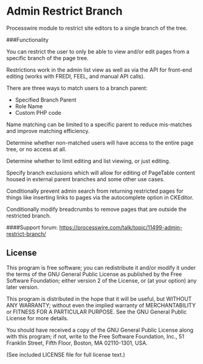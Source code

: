 Admin Restrict Branch
================

Processwire module to restrict site editors to a single branch of the tree.

###Functionality

You can restrict the user to only be able to view and/or edit pages from a specific branch of the page tree.

Restrictions work in the admin list view as well as via the API for front-end editing (works with FREDI, FEEL, and manual API calls).

There are three ways to match users to a branch parent:
* Specified Branch Parent
* Role Name
* Custom PHP code

Name matching can be limited to a specific parent to reduce mis-matches and improve matching efficiency.

Determine whether non-matched users will have access to the entire page tree, or no access at all.

Determine whether to limit editing and list viewing, or just editing.

Specify branch exclusions which will allow for editing of PageTable content housed in external parent branches and some other use cases.

Conditionally prevent admin search from returning restricted pages for things like inserting links to pages via the autocomplete option in CKEditor.

Conditionally modify breadcrumbs to remove pages that are outside the restricted branch.


####Support forum:
https://processwire.com/talk/topic/11499-admin-restrict-branch/


## License

This program is free software; you can redistribute it and/or
modify it under the terms of the GNU General Public License
as published by the Free Software Foundation; either version 2
of the License, or (at your option) any later version.

This program is distributed in the hope that it will be useful,
but WITHOUT ANY WARRANTY; without even the implied warranty of
MERCHANTABILITY or FITNESS FOR A PARTICULAR PURPOSE.  See the
GNU General Public License for more details.

You should have received a copy of the GNU General Public License
along with this program; if not, write to the Free Software
Foundation, Inc., 51 Franklin Street, Fifth Floor, Boston, MA  02110-1301, USA.

(See included LICENSE file for full license text.)